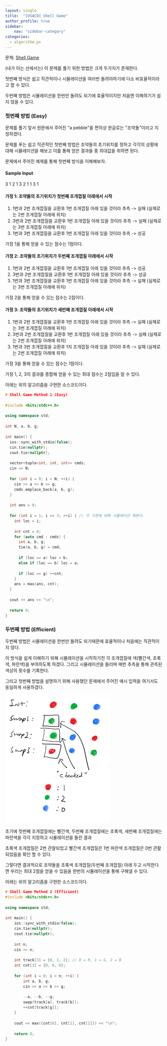 ```yaml
---
layout: single
title:  "[USACO] Shell Game"
author_profile: true
sidebar:
    nav: "sidebar-category"
categories:
  - algorithm_ps
---
```


문제: [Shell Game](http://www.usaco.org/index.php?page=viewproblem2&cpid=891)

(내가 아는 선에서는) 이 문제를 풀기 위한 방법은 크게 두가지가 존재한다.

첫번째 방식은 쉽고 직관적이나 시뮬레이션을 여러번 돌려야하기에 다소 
비효율적이라고 할 수 있다. 

두번째 방법은 시뮬레이션을 한번만 돌려도 되기에 효율적이지만 처음엔 이해하기가 쉽지 않을 수 있다.

### 첫번째 방법 (Easy)

문제를 풀기 앞서 원문에서 주어진 "a pebble"을 편의상 한글로는 "조약돌"이라고 지칭하겠다. 

문제를 푸는 쉽고 직관적인 첫번째 방법은 조약돌의 초기위치를 정하고 각각의 상황에 대해 시뮬레이션을 해보고 이를 통해 얻은 결과들 중 최대값을 취하면 된다. 

문제에서 주어진 예제를 통해 첫번째 방식을 이해해보자.

#### Sample Input
3
1 2 1
3 2 1
1 3 1

#### 가정 1: 조약돌의 초기위치가 첫번째 조개껍질 아래에서 시작

1. 1번과 2번 조개껍질을 교환후 1번 조개껍질 아래 있을 것이라 추측 -> 실패 (실제로는 2번 조개껍질 아래에 위치)
2. 3번과 2번 조개껍질을 교환후 1번 조개껍질 아래 있을 것이라 추측 -> 실패 (실제로는 3번 조개껍질 아래에 위치)
3. 1번과 3번 조개껍질을 교환후 1번 조개껍질 아래 있을 것이라 추측 -> 성공 

가정 1을 통해 얻을 수 있는 점수는 1점이다.

#### 가정 2: 조약돌의 초기위치가 두번째 조개껍질 아래에서 시작

1. 1번과 2번 조개껍질을 교환후 1번 조개껍질 아래 있을 것이라 추측 -> 성공
2. 3번과 2번 조개껍질을 교환후 1번 조개껍질 아래 있을 것이라 추측 -> 성공
3. 1번과 3번 조개껍질을 교환후 1번 조개껍질 아래 있을 것이라 추측 -> 실패 (실제로는 3번 조개껍질 아래에 위치)

가정 2을 통해 얻을 수 있는 점수는 2점이다.

#### 가정 3: 조약돌의 초기위치가 세번째 조개껍질 아래에서 시작

1. 1번과 2번 조개껍질을 교환후 1번 조개껍질 아래 있을 것이라 추측 -> 실패 (실제로는 3번 조개껍질 아래에 위치)
2. 3번과 2번 조개껍질을 교환후 1번 조개껍질 아래 있을 것이라 추측 -> 실패 (실제로는 2번 조개껍질 아래에 위치)
3. 1번과 3번 조개껍질을 교환후 1치 조개껍질 아래 있을 것이라 추측 -> 실패 (실제로는 2번 조개껍질 아래에 위치)

가정 3을 통해 얻을 수 있는 점수는 1점이다.

가정 1, 2, 3의 결과를 종합해 얻을 수 있는 최대 점수는 2점임을 알 수 있다.

아래는 위의 알고리즘을 구현한 소스코드이다.
```cpp
# Shell Game Method 1 (Easy)

#include <bits/stdc++.h>

using namespace std;

int N, a, b, g;

int main() {
  ios::sync_with_stdio(false);
  cin.tie(nullptr);
  cout.tie(nullptr);

  vector<tuple<int, int, int>> cmds;
  cin >> N;

  for (int i = 0; i < N; ++i) {
    cin >> a >> b >> g;
    cmds.emplace_back(a, b, g);
  }

  int ans = 0;

  for (int i = 1; i <= 3; ++i) { // 각 가정에 대해 시뮬레이션 해본다.
    int loc = i;

    int cnt = 0;
    for (auto cmd : cmds) {
      int a, b, g;
      tie(a, b, g) = cmd;

      if (loc == a) loc = b;
      else if (loc == b) loc = a;

      if (loc == g) ++cnt;  
    }
    ans = max(ans, cnt);
  }

  cout << ans << "\n";

  return 0;
}

```

### 두번째 방법 (Efficient)

두번째 방법은 시뮬레이션을 한번만 돌려도 되기때문에 효율적이나 처음에는 직관적이지 않다. 

이 방식을 쉽게 이해하기 위해 시뮬레이션을 시작하기전 각 조개껍질에 색(빨간색, 초록색, 파란색)을 부여하도록 하겠다. 그리고 시뮬레이션을 돌리며 매번 추측을 통해 관측된 색상의 횟수를 기록한다. 

그리고 첫번째 방법을 설명하기 위해 사용했던 문제에서 주어진 예시 입력을 여기서도 동일하게 사용하겠다.

![shell_game_img_1](/assets/image/algorithm_ps/shell_game_img_1.png)

초기에 첫번째 조개껍질에는 빨간색, 두번째 조개껍질에는 초록색, 세번째 조개껍질에는 파란색을 각각 지정하고 시뮬레이션을 돌린 결과 

초록색 조개껍질은 2번 관찰되었고 
빨간색 조개껍질은 1번 
파란색 조개껍질은 0번 관촬되었음을 확인 할 수 있다.

그렇다면 결과적으로 조약돌을 초록색 조개껍질(두번째 조개껍질) 아래 두고 시작한다면 우리는 최대 2점을 얻을 수 있음을 한번의 시뮬레이션을 통해 구해낼 수 있다. 

아래는 위의 알고리즘을 구현한 소스코드이다.

```cpp
# Shell Game Method 2 (Efficient)
#include <bits/stdc++.h>

using namespace std;

int main() {
    ios::sync_with_stdio(false);
    cin.tie(nullptr);
    cout.tie(nullptr);

    int n;
    cin >> n;
    
    int track[3] = {0, 1, 2}; // 0 = R, 1 = G, 2 = B
    int cnt[3] = {0, 0, 0};

    for (int i = 0; i < n; ++i) {
        int a, b, g;
        cin >> a >> b >> g;

        --a, --b, --g;
        swap(track[a], track[b]);
        ++cnt[track[g]];
    }

    cout << max({cnt[0], cnt[1], cnt[2]}) << "\n";

    return 0;
}
```